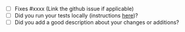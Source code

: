 - [ ] Fixes #xxxx (Link the github issue if applicable)
- [ ] Did you run your tests locally (instructions [here](https://github.com/Sage-Bionetworks/challengeutils/blob/master/CONTRIBUTING.md))?
- [ ] Did you add a good description about your changes or additions?
